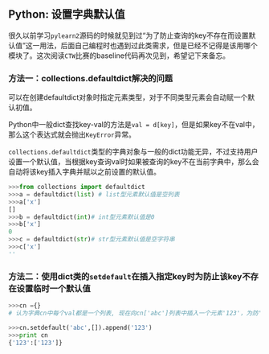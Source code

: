 ## Python: 设置字典默认值

很久以前学习`pylearn2`源码的时候就见到过“为了防止查询的key不存在而设置默认值”这一用法，后面自己编程时也遇到过此类需求，但是已经不记得是该用哪个模块了。这次阅读`CTW`比赛的baseline代码再次见到，希望记下来备忘。

### 方法一：collections.defaultdict解决的问题

可以在创建defaultdict对象时指定元素类型，对于不同类型元素会自动赋一个默认初值。

Python中一般dict查找key-val的方法是`val = d[key]`，但是如果key不在val中，那么这个表达式就会抛出`KeyError`异常。

`collections.defaultdict`类型的字典对象与一般的dict功能无异，不过支持用户设置一个默认值，当根据key查询val时如果被查询的key不在当前字典中，那么会自动将该key插入字典并赋以之前设置的默认值。

```python
>>>from collections import defaultdict
>>>a = defaultdict(list) # list型元素默认值是空列表
>>>a['x']
[]
>>>b = defaultdict(int)# int型元素默认值是0
>>>b['x']
0
>>>c = defaultdict(str)# str型元素默认值是空字符串
>>>c['x']
''
```

### 方法二：使用dict类的`setdefault`在插入指定key时为防止该key不存在设置临时一个默认值

```python
>>>cn ={}
# 认为字典cn中每个val都是一个列表, 现在向cn['abc']列表中插入一个元素'123'，为防'abc'不存在于cn字典中，使用setdefault方法设置默认值

>>>cn.setdefault('abc',[]).append('123') 
>>>print cn
{'123':['123']}
```




